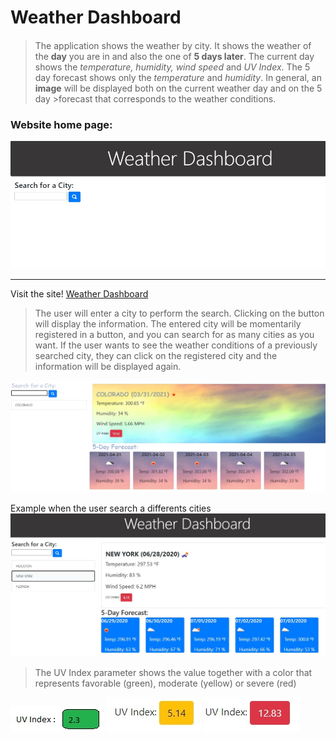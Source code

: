 # Weather Dashboard

#### 
>The application shows the weather by city. It shows the weather of the **day** you are in and also the one of **5 days later**.
The current day shows the _temperature, humidity, wind speed_ and _UV Index_.
The 5 day forecast shows only the _temperature_ and _humidity_.
In general, an **image** will be displayed both on the current weather day and on the 5 day >forecast that corresponds to the weather conditions.

### Website home page:

 ![Homepage](/assets/images/home-page.jpg)
 _____________________________________________________________________
 Visit the site! [Weather Dashboard](https://anniavd.github.io/weather-dashboard/)



>The user will enter a city to perform the search. Clicking on the button will display the information.
The entered city will be momentarily registered in a button, and you can search for as many cities as you want.
If the user wants to see the weather conditions of a previously searched city, they can click on the registered city and the information will be displayed again.

![picture search a city weather data ](/assets/images/search-a-city.jpg)


Example when the user search a differents cities
![search a city weather data,show a list the cities ](/assets/images/list-cities.jpg)


>The UV Index parameter shows the value together with a color that represents favorable (green), moderate (yellow) or severe (red)

![search UV favorable,color green](/assets/images/UV-favorable.jpg)
![search UV moderate,color yelow](/assets/images/UV-modere.jpg)
![search UV severe,color red](/assets/images/UV-severe.jpg)
